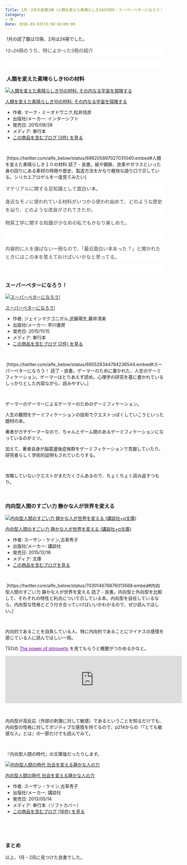 ```yaml
---
Title: 1月・2月の良書3冊（人類を変えた素晴らしき10の材料・スーパーベターになろう！・内向型人間のすごい力）
Category:
- 本
Date: 2016-03-03T15:58:02+09:00
---
```


<p> 1月の読了数は12冊、2月は24冊でした。</p>
<p style="margin: 0px 0px 1em; color: #454545; font-family: 'Helvetica Neue', Helvetica, Arial, 'Hiragino Kaku Gothic Pro', Meiryo, 'MS PGothic', sans-serif; font-size: 15.2px; font-style: normal; font-variant: normal; font-weight: normal; letter-spacing: normal; line-height: 25.84px; orphans: auto; text-align: start; text-indent: 0px; text-transform: none; white-space: normal; widows: 1; word-spacing: 0px; -webkit-text-stroke-width: 0px; background-color: #ffffff;">12+24冊のうち、特によかった3冊の紹介</p>
<p style="margin: 0px 0px 1em; color: #454545; font-family: 'Helvetica Neue', Helvetica, Arial, 'Hiragino Kaku Gothic Pro', Meiryo, 'MS PGothic', sans-serif; font-size: 15.2px; font-style: normal; font-variant: normal; font-weight: normal; letter-spacing: normal; line-height: 25.84px; orphans: auto; text-align: start; text-indent: 0px; text-transform: none; white-space: normal; widows: 1; word-spacing: 0px; -webkit-text-stroke-width: 0px; background-color: #ffffff;"> </p>

###  人類を変えた素晴らしき10の材料

<div class="freezed">
<div class="hatena-asin-detail"><a href="http://www.amazon.co.jp/exec/obidos/ASIN/4772695478/ab1025-22/"><img class="hatena-asin-detail-image" title="人類を変えた素晴らしき10の材料: その内なる宇宙を探険する" src="http://ecx.images-amazon.com/images/I/51T7gPZIckL._SL160_.jpg" alt="人類を変えた素晴らしき10の材料: その内なる宇宙を探険する" /></a>
<div class="hatena-asin-detail-info">
<p class="hatena-asin-detail-title"><a href="http://www.amazon.co.jp/exec/obidos/ASIN/4772695478/ab1025-22/">人類を変えた素晴らしき10の材料: その内なる宇宙を探険する</a></p>
<ul>
<li><span class="hatena-asin-detail-label">作者:</span> マーク・ミーオドヴニク,松井信彦</li>
<li><span class="hatena-asin-detail-label">出版社/メーカー:</span> インターシフト</li>
<li><span class="hatena-asin-detail-label">発売日:</span> 2015/09/28</li>
<li><span class="hatena-asin-detail-label">メディア:</span> 単行本</li>
<li><a href="http://d.hatena.ne.jp/asin/4772695478/ab1025-22" target="_blank">この商品を含むブログ (3件) を見る</a></li>
</ul>
</div>
<div class="hatena-asin-detail-foot"> </div>
</div>
</div>
<p> [https://twitter.com/alfe_below/status/696205897027031040:embed#人類を変えた素晴らしき１０の材料 読了 - 良書。紙や鋼鉄、炭素やガラスといった身の回りにある素材の特徴や歴史、製造方法をかなり軽快な語り口で示している。シリカエアロゲルを一度見てみたい]</p>
<p style="margin: 0px 0px 1em; color: #454545; font-family: 'Helvetica Neue', Helvetica, Arial, 'Hiragino Kaku Gothic Pro', Meiryo, 'MS PGothic', sans-serif; font-size: 15.2px; font-style: normal; font-variant: normal; font-weight: normal; letter-spacing: normal; line-height: 25.84px; orphans: auto; text-align: start; text-indent: 0px; text-transform: none; white-space: normal; widows: 1; word-spacing: 0px; -webkit-text-stroke-width: 0px; background-color: #ffffff;">マテリアルに関する豆知識として面白い本。</p>
<p style="margin: 0px 0px 1em; color: #454545; font-family: 'Helvetica Neue', Helvetica, Arial, 'Hiragino Kaku Gothic Pro', Meiryo, 'MS PGothic', sans-serif; font-size: 15.2px; font-style: normal; font-variant: normal; font-weight: normal; letter-spacing: normal; line-height: 25.84px; orphans: auto; text-align: start; text-indent: 0px; text-transform: none; white-space: normal; widows: 1; word-spacing: 0px; -webkit-text-stroke-width: 0px; background-color: #ffffff;">身近なモノに使われている材料がいつから使われ始めて、どのような歴史を辿り、どのような改良がされてきたか。</p>
<p style="margin: 0px 0px 1em; color: #454545; font-family: 'Helvetica Neue', Helvetica, Arial, 'Hiragino Kaku Gothic Pro', Meiryo, 'MS PGothic', sans-serif; font-size: 15.2px; font-style: normal; font-variant: normal; font-weight: normal; letter-spacing: normal; line-height: 25.84px; orphans: auto; text-align: start; text-indent: 0px; text-transform: none; white-space: normal; widows: 1; word-spacing: 0px; -webkit-text-stroke-width: 0px; background-color: #ffffff;">物質工学に関する知識が少なめの私でもかなり楽しめた。</p>
<p style="margin: 0px 0px 1em; color: #454545; font-family: 'Helvetica Neue', Helvetica, Arial, 'Hiragino Kaku Gothic Pro', Meiryo, 'MS PGothic', sans-serif; font-size: 15.2px; font-style: normal; font-variant: normal; font-weight: normal; letter-spacing: normal; line-height: 25.84px; orphans: auto; text-align: start; text-indent: 0px; text-transform: none; white-space: normal; widows: 1; word-spacing: 0px; -webkit-text-stroke-width: 0px; background-color: #ffffff;"> </p>
<p style="margin: 0px 0px 1em; color: #454545; font-family: 'Helvetica Neue', Helvetica, Arial, 'Hiragino Kaku Gothic Pro', Meiryo, 'MS PGothic', sans-serif; font-size: 15.2px; font-style: normal; font-variant: normal; font-weight: normal; letter-spacing: normal; line-height: 25.84px; orphans: auto; text-align: start; text-indent: 0px; text-transform: none; white-space: normal; widows: 1; word-spacing: 0px; -webkit-text-stroke-width: 0px; background-color: #ffffff;">内容的に人を選ばない一冊なので、「最近面白い本あった？」と聞かれたときにはこの本を答えておけばいいかなと思ってる。</p>
<p style="margin: 0px 0px 1em; color: #454545; font-family: 'Helvetica Neue', Helvetica, Arial, 'Hiragino Kaku Gothic Pro', Meiryo, 'MS PGothic', sans-serif; font-size: 15.2px; font-style: normal; font-variant: normal; font-weight: normal; letter-spacing: normal; line-height: 25.84px; orphans: auto; text-align: start; text-indent: 0px; text-transform: none; white-space: normal; widows: 1; word-spacing: 0px; -webkit-text-stroke-width: 0px; background-color: #ffffff;"> </p>

### スーパーベターになろう！

<div class="freezed">
<div class="hatena-asin-detail"><a href="http://www.amazon.co.jp/exec/obidos/ASIN/415209575X/ab1025-22/"><img class="hatena-asin-detail-image" title="スーパーベターになろう!" src="http://ecx.images-amazon.com/images/I/51a21XrAtoL._SL160_.jpg" alt="スーパーベターになろう!" /></a>
<div class="hatena-asin-detail-info">
<p class="hatena-asin-detail-title"><a href="http://www.amazon.co.jp/exec/obidos/ASIN/415209575X/ab1025-22/">スーパーベターになろう!</a></p>
<ul>
<li><span class="hatena-asin-detail-label">作者:</span> ジェインマクゴニガル,武藤陽生,藤井清美</li>
<li><span class="hatena-asin-detail-label">出版社/メーカー:</span> 早川書房</li>
<li><span class="hatena-asin-detail-label">発売日:</span> 2015/11/15</li>
<li><span class="hatena-asin-detail-label">メディア:</span> 単行本</li>
<li><a href="http://d.hatena.ne.jp/asin/415209575X/ab1025-22" target="_blank">この商品を含むブログ (2件) を見る</a></li>
</ul>
</div>
<div class="hatena-asin-detail-foot"> </div>
</div>
</div>
<p> [https://twitter.com/alfe_below/status/695528344784236544:embed#スーパーベターになろう！ 読了 - 良書。ゲーマーのために書かれた、人生のゲーミフィケーション。ゲーマーはとりあえず読め。心理学の研究を基に書かれているしっかりとした内容ながら、読みやすい。]</p>
<p> </p>
<p>ゲーマーのゲーマーによるゲーマーのためのゲーミフィケーション。</p>
<p>人生の難問をゲーミフィケーションの技術でクエストっぽくしていこうといった題材の本。</p>
<p>著者がガチゲーマーなので、ちゃんとゲーム間のあるゲーミフィケーションになっているのがミソ。</p>
<p>加えて、著者自身が脳震盪後症候群をゲーミフィケーションで克服していたり、研究者らしく学術的証明もされていたりする。</p>
<p> </p>
<p>攻略していないクエストがまだたくさんあるので、ちょくちょく読み返すつもり。</p>
<p> </p>

### 内向型人間のすごい力 静かな人が世界を変える

<div class="freezed">
<div class="hatena-asin-detail"><a href="http://www.amazon.co.jp/exec/obidos/ASIN/4062816350/ab1025-22/"><img class="hatena-asin-detail-image" title="内向型人間のすごい力 静かな人が世界を変える (講談社+α文庫)" src="http://ecx.images-amazon.com/images/I/51X-h%2B7rd3L._SL160_.jpg" alt="内向型人間のすごい力 静かな人が世界を変える (講談社+α文庫)" /></a>
<div class="hatena-asin-detail-info">
<p class="hatena-asin-detail-title"><a href="http://www.amazon.co.jp/exec/obidos/ASIN/4062816350/ab1025-22/">内向型人間のすごい力 静かな人が世界を変える (講談社+α文庫)</a></p>
<ul>
<li><span class="hatena-asin-detail-label">作者:</span> スーザン・ケイン,古草秀子</li>
<li><span class="hatena-asin-detail-label">出版社/メーカー:</span> 講談社</li>
<li><span class="hatena-asin-detail-label">発売日:</span> 2015/12/18</li>
<li><span class="hatena-asin-detail-label">メディア:</span> 文庫</li>
<li><a href="http://d.hatena.ne.jp/asin/4062816350/ab1025-22" target="_blank">この商品を含むブログを見る</a></li>
</ul>
</div>
<div class="hatena-asin-detail-foot"> </div>
</div>
</div>
<p> [https://twitter.com/alfe_below/status/703014676876013568:embed#内向型人間のすごい力 静かな人が世界を変える 読了 - 良書。内向型と外向型を比較して、それぞれの特性と利点について示している本。内向型を自任しているなら、内向型な性格とどう付き合っていけばいいかわかるので、ぜひ読んでほしい。]</p>
<p> </p>
<p>内向的であることを自負している人、特に内向的であることにマイナスの感情を感じている人に読んでほしい一冊。</p>
<p>TEDの <a style="color: #660099; cursor: pointer; text-decoration: underline;" href="https://www.youtube.com/watch?v=c0KYU2j0TM4">The power of introverts</a> を見てもらうと概要がつかめるかなと。</p>
<p><iframe src="https://embed-ssl.ted.com/talks/lang/ja/susan_cain_the_power_of_introverts.html" width="560" frameborder="0" scrolling="no" allowfullscreen=""></iframe></p>
<p> </p>
<p>内向型が高反応（外部の刺激に対して敏感）であるということを知るだけでも、内向型の性格に対してポジティブな感情を持てるので、p214からの『「とても敏感な人」とは』の一節だけでも読んでみて。</p>
<p> </p>
<p>『内向型人間の時代』の文庫版だったりします。</p>
<div class="freezed">
<div class="hatena-asin-detail"><a href="http://www.amazon.co.jp/exec/obidos/ASIN/4062178591/ab1025-22/"><img class="hatena-asin-detail-image" title="内向型人間の時代 社会を変える静かな人の力" src="http://ecx.images-amazon.com/images/I/51Lqr4T0kcL._SL160_.jpg" alt="内向型人間の時代 社会を変える静かな人の力" /></a>
<div class="hatena-asin-detail-info">
<p class="hatena-asin-detail-title"><a href="http://www.amazon.co.jp/exec/obidos/ASIN/4062178591/ab1025-22/">内向型人間の時代 社会を変える静かな人の力</a></p>
<ul>
<li><span class="hatena-asin-detail-label">作者:</span> スーザン・ケイン,古草秀子</li>
<li><span class="hatena-asin-detail-label">出版社/メーカー:</span> 講談社</li>
<li><span class="hatena-asin-detail-label">発売日:</span> 2013/05/14</li>
<li><span class="hatena-asin-detail-label">メディア:</span> 単行本（ソフトカバー）</li>
<li><a href="http://d.hatena.ne.jp/asin/4062178591/ab1025-22" target="_blank">この商品を含むブログ (16件) を見る</a></li>
</ul>
</div>
<div class="hatena-asin-detail-foot"> </div>
</div>
</div>
<p> </p>

### まとめ

<p>以上、1月・2月に見つけた良書でした。</p>
